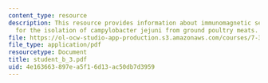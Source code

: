 ```yaml
---
content_type: resource
description: This resource provides information about immunomagnetic separation methods
  for the isolation of campylobacter jejuni from ground poultry meats.
file: https://ol-ocw-studio-app-production.s3.amazonaws.com/courses/7-349-biological-computing-at-the-crossroads-of-engineering-and-science-spring-2005/4e163663897ea5f16d13ac50db7d3959_student_b_3.pdf
file_type: application/pdf
resourcetype: Document
title: student_b_3.pdf
uid: 4e163663-897e-a5f1-6d13-ac50db7d3959
---
```

